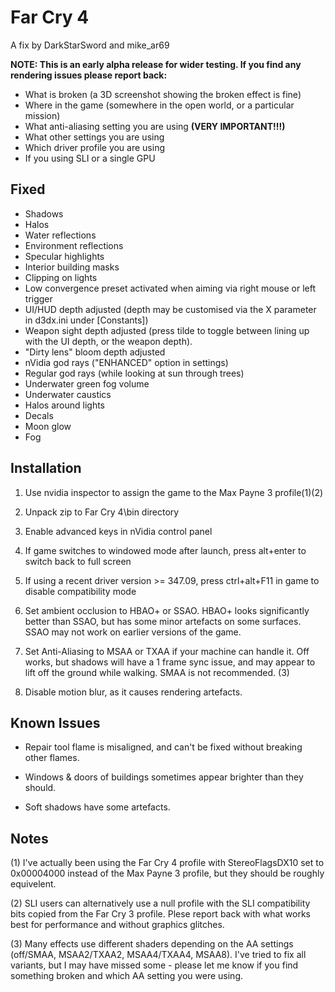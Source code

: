 Far Cry 4
=========

A fix by DarkStarSword and mike_ar69

**NOTE: This is an early alpha release for wider testing. If you find any
rendering issues please report back:**

- What is broken (a 3D screenshot showing the broken effect is fine)
- Where in the game (somewhere in the open world, or a particular mission)
- What anti-aliasing setting you are using **(VERY IMPORTANT!!!)**
- What other settings you are using
- Which driver profile you are using
- If you using SLI or a single GPU

Fixed
-----
- Shadows
- Halos
- Water reflections
- Environment reflections
- Specular highlights
- Interior building masks
- Clipping on lights
- Low convergence preset activated when aiming via right mouse or left trigger
- UI/HUD depth adjusted (depth may be customised via the X parameter in
  d3dx.ini under \[Constants\])
- Weapon sight depth adjusted (press tilde to toggle between lining up with the
  UI depth, or the weapon depth).
- "Dirty lens" bloom depth adjusted
- nVidia god rays ("ENHANCED" option in settings)
- Regular god rays (while looking at sun through trees)
- Underwater green fog volume
- Underwater caustics
- Halos around lights
- Decals
- Moon glow
- Fog

Installation
------------
1. Use nvidia inspector to assign the game to the Max Payne 3 profile(1)(2)

2. Unpack zip to Far Cry 4\bin directory

3. Enable advanced keys in nVidia control panel

4. If game switches to windowed mode after launch, press alt+enter to switch
   back to full screen

5. If using a recent driver version >= 347.09, press ctrl+alt+F11 in game to
   disable compatibility mode

7. Set ambient occlusion to HBAO+ or SSAO. HBAO+ looks significantly better
   than SSAO, but has some minor artefacts on some surfaces. SSAO may not work
   on earlier versions of the game.

8. Set Anti-Aliasing to MSAA or TXAA if your machine can handle it. Off works,
   but shadows will have a 1 frame sync issue, and may appear to lift off the
   ground while walking. SMAA is not recommended. (3)

9. Disable motion blur, as it causes rendering artefacts.


Known Issues
------------
- Repair tool flame is misaligned, and can't be fixed without breaking other
  flames.

- Windows & doors of buildings sometimes appear brighter than they should.

- Soft shadows have some artefacts.

Notes
-----
(1) I've actually been using the Far Cry 4 profile with StereoFlagsDX10 set to
    0x00004000 instead of the Max Payne 3 profile, but they should be roughly
    equivelent.

(2) SLI users can alternatively use a null profile with the SLI compatibility
    bits copied from the Far Cry 3 profile. Plese report back with what works
    best for performance and without graphics glitches.

(3) Many effects use different shaders depending on the AA settings (off/SMAA,
    MSAA2/TXAA2, MSAA4/TXAA4, MSAA8). I've tried to fix all variants, but I may
    have missed some - please let me know if you find something broken and
    which AA setting you were using.
